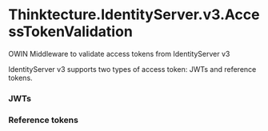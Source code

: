 Thinktecture.IdentityServer.v3.AccessTokenValidation
====================================================

OWIN Middleware to validate access tokens from IdentityServer v3

IdentityServer v3 supports two types of access token: JWTs and reference tokens.

### JWTs

### Reference tokens
